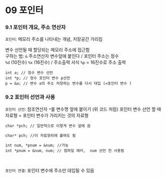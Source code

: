 # 09 포인터 
### 9.1 포인터 개요, 주소 연산자

`포인터`: 메모리 주소를 나타내는 개념, 저장공간 가리킴

변수 선언될 때 할당되는 메모리 주소에 접근함<br>
구하는 법: `&` 주소연산자 변수앞에 붙인다 / 포인터 주소는 정수 <br>
`%d` (10진수) `%x` (16진수) / 주소출력 서식 `%p` = 16진수로 주소 출력

```
int a; // 정수 변수 선언
int *p; // 정수 포인터 변수 p선언
p = &a; // 변수 a의 주소 저장하는 변수를 다시 대입 (=포인터 변수 )
```

### 9.2 포인터 선언과 사용
`포인터 선언`: 참조연산자 `*`를 변수명 앞에 붙이기 (위 코드 처럼)
포인터 변수 선언 할 때 자료형 = 포인터 변수가 가리키는 것의 자료형

```
char *pch; // 일반적으로 이렇게 변수 앞에 씀

char* pch; //이 자료형뒤에 붙여도 됨
```
```
int num, *pnum = &num; //가능
int *pnum = &num, num; // 컴파일 에러,  num 선언 전 사용됨
```
<br>

`포인터 연결`: 포인터 변수에 주소만 대입될 수 있음